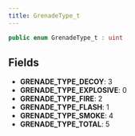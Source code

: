 ```yaml
---
title: GrenadeType_t
---
```


```csharp
public enum GrenadeType_t : uint
```

## Fields

- **GRENADE_TYPE_DECOY**: 3
- **GRENADE_TYPE_EXPLOSIVE**: 0
- **GRENADE_TYPE_FIRE**: 2
- **GRENADE_TYPE_FLASH**: 1
- **GRENADE_TYPE_SMOKE**: 4
- **GRENADE_TYPE_TOTAL**: 5

